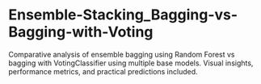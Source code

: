 # Ensemble-Stacking_Bagging-vs-Bagging-with-Voting
Comparative analysis of ensemble bagging using Random Forest vs bagging with VotingClassifier using multiple base models. Visual insights, performance metrics, and practical predictions included.
